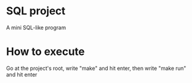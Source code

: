 # SQL project
A mini SQL-like program

# How to execute
Go at the project's root, write "make" and hit enter, then write "make run" and hit enter
